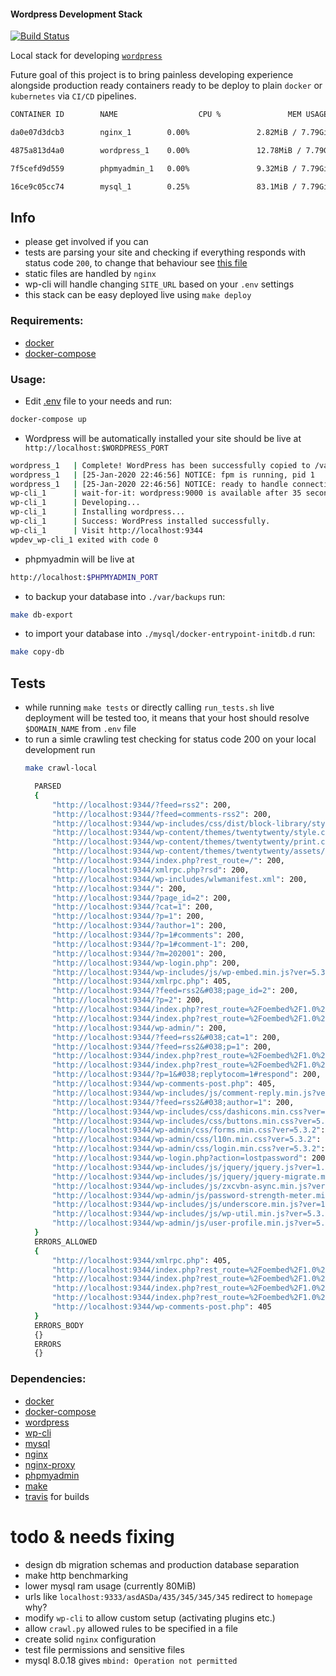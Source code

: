 #### Wordpress Development Stack
[![Build Status](https://travis-ci.org/project-wordpress/wpdev.svg?branch=master)](https://travis-ci.org/project-wordpress/wpdev)

Local stack for developing [`wordpress`](https://wordpress.org/)

Future goal of this project is to bring painless developing experience alongside production ready containers ready to be deploy to plain `docker` or `kubernetes` via `CI/CD` pipelines.
```bash
CONTAINER ID        NAME                  CPU %               MEM USAGE / LIMIT    MEM %               NET I/O             BLOCK I/O           PIDS

da0e07d3dcb3        nginx_1        0.00%               2.82MiB / 7.79GiB    0.04%               490kB / 1.01MB      0B / 0B             3

4875a813d4a0        wordpress_1    0.00%               12.78MiB / 7.79GiB   0.16%               603kB / 576kB       0B / 32.8kB         3

7f5cefd9d559        phpmyadmin_1   0.00%               9.32MiB / 7.79GiB    0.12%               210B / 0B           0B / 0B             6

16ce9c05cc74        mysql_1        0.25%               83.1MiB / 7.79GiB    1.04%               146kB / 611kB       0B / 58.2MB         41
```
## Info
* please get involved if you can
* tests are parsing your site and checking if everything responds with status code `200`, to change that behaviour see [this file](./tests/python/crawl.py)
* static files are handled by `nginx`
* wp-cli will handle changing `SITE_URL` based on your `.env` settings
* this stack can be easy deployed live using `make deploy`

### Requirements:
* [docker](https://www.docker.com/)
* [docker-compose](https://docs.docker.com/compose/)

### Usage:
* Edit [.env](./.env) file to your needs and run:
```bash
docker-compose up
```
* Wordpress will be automatically installed your site should be live at `
http://localhost:$WORDPRESS_PORT`
```bash
wordpress_1   | Complete! WordPress has been successfully copied to /var/www/html
wordpress_1   | [25-Jan-2020 22:46:56] NOTICE: fpm is running, pid 1
wordpress_1   | [25-Jan-2020 22:46:56] NOTICE: ready to handle connections
wp-cli_1      | wait-for-it: wordpress:9000 is available after 35 seconds
wp-cli_1      | Developing...
wp-cli_1      | Installing wordpress...
wp-cli_1      | Success: WordPress installed successfully.
wp-cli_1      | Visit http://localhost:9344
wpdev_wp-cli_1 exited with code 0
```
* phpmyadmin will be live at
```bash
http://localhost:$PHPMYADMIN_PORT
```
* to backup your database into `./var/backups` run:
```bash
make db-export
```
* to import your database into `./mysql/docker-entrypoint-initdb.d` run:
```bash
make copy-db
```
## Tests
* while running `make tests` or directly calling `run_tests.sh` live deployment will be tested too, it means that your host should resolve `$DOMAIN_NAME` from `.env` file
* to run a simle crawling test checking for status code 200 on your local development run
    ```bash
    make crawl-local
    ```
  ```bash
    PARSED
    {
        "http://localhost:9344/?feed=rss2": 200,
        "http://localhost:9344/?feed=comments-rss2": 200,
        "http://localhost:9344/wp-includes/css/dist/block-library/style.min.css?ver=5.3.2": 200,
        "http://localhost:9344/wp-content/themes/twentytwenty/style.css?ver=1.1": 200,
        "http://localhost:9344/wp-content/themes/twentytwenty/print.css?ver=1.1": 200,
        "http://localhost:9344/wp-content/themes/twentytwenty/assets/js/index.js?ver=1.1": 200,
        "http://localhost:9344/index.php?rest_route=/": 200,
        "http://localhost:9344/xmlrpc.php?rsd": 200,
        "http://localhost:9344/wp-includes/wlwmanifest.xml": 200,
        "http://localhost:9344/": 200,
        "http://localhost:9344/?page_id=2": 200,
        "http://localhost:9344/?cat=1": 200,
        "http://localhost:9344/?p=1": 200,
        "http://localhost:9344/?author=1": 200,
        "http://localhost:9344/?p=1#comments": 200,
        "http://localhost:9344/?p=1#comment-1": 200,
        "http://localhost:9344/?m=202001": 200,
        "http://localhost:9344/wp-login.php": 200,
        "http://localhost:9344/wp-includes/js/wp-embed.min.js?ver=5.3.2": 200,
        "http://localhost:9344/xmlrpc.php": 405,
        "http://localhost:9344/?feed=rss2&#038;page_id=2": 200,
        "http://localhost:9344/?p=2": 200,
        "http://localhost:9344/index.php?rest_route=%2Foembed%2F1.0%2Fembed&#038;url=http%3A%2F%2Flocalhost%3A9344%2F%3Fpage_id%3D2": 400,
        "http://localhost:9344/index.php?rest_route=%2Foembed%2F1.0%2Fembed&#038;url=http%3A%2F%2Flocalhost%3A9344%2F%3Fpage_id%3D2&#038;format=xml": 400,
        "http://localhost:9344/wp-admin/": 200,
        "http://localhost:9344/?feed=rss2&#038;cat=1": 200,
        "http://localhost:9344/?feed=rss2&#038;p=1": 200,
        "http://localhost:9344/index.php?rest_route=%2Foembed%2F1.0%2Fembed&#038;url=http%3A%2F%2Flocalhost%3A9344%2F%3Fp%3D1": 400,
        "http://localhost:9344/index.php?rest_route=%2Foembed%2F1.0%2Fembed&#038;url=http%3A%2F%2Flocalhost%3A9344%2F%3Fp%3D1&#038;format=xml": 400,
        "http://localhost:9344/?p=1&#038;replytocom=1#respond": 200,
        "http://localhost:9344/wp-comments-post.php": 405,
        "http://localhost:9344/wp-includes/js/comment-reply.min.js?ver=5.3.2": 200,
        "http://localhost:9344/?feed=rss2&#038;author=1": 200,
        "http://localhost:9344/wp-includes/css/dashicons.min.css?ver=5.3.2": 200,
        "http://localhost:9344/wp-includes/css/buttons.min.css?ver=5.3.2": 200,
        "http://localhost:9344/wp-admin/css/forms.min.css?ver=5.3.2": 200,
        "http://localhost:9344/wp-admin/css/l10n.min.css?ver=5.3.2": 200,
        "http://localhost:9344/wp-admin/css/login.min.css?ver=5.3.2": 200,
        "http://localhost:9344/wp-login.php?action=lostpassword": 200,
        "http://localhost:9344/wp-includes/js/jquery/jquery.js?ver=1.12.4-wp": 200,
        "http://localhost:9344/wp-includes/js/jquery/jquery-migrate.min.js?ver=1.4.1": 200,
        "http://localhost:9344/wp-includes/js/zxcvbn-async.min.js?ver=1.0": 200,
        "http://localhost:9344/wp-admin/js/password-strength-meter.min.js?ver=5.3.2": 200,
        "http://localhost:9344/wp-includes/js/underscore.min.js?ver=1.8.3": 200,
        "http://localhost:9344/wp-includes/js/wp-util.min.js?ver=5.3.2": 200,
        "http://localhost:9344/wp-admin/js/user-profile.min.js?ver=5.3.2": 200
    }
    ERRORS_ALLOWED
    {
        "http://localhost:9344/xmlrpc.php": 405,
        "http://localhost:9344/index.php?rest_route=%2Foembed%2F1.0%2Fembed&#038;url=http%3A%2F%2Flocalhost%3A9344%2F%3Fpage_id%3D2": 400,
        "http://localhost:9344/index.php?rest_route=%2Foembed%2F1.0%2Fembed&#038;url=http%3A%2F%2Flocalhost%3A9344%2F%3Fpage_id%3D2&#038;format=xml": 400,
        "http://localhost:9344/index.php?rest_route=%2Foembed%2F1.0%2Fembed&#038;url=http%3A%2F%2Flocalhost%3A9344%2F%3Fp%3D1": 400,
        "http://localhost:9344/index.php?rest_route=%2Foembed%2F1.0%2Fembed&#038;url=http%3A%2F%2Flocalhost%3A9344%2F%3Fp%3D1&#038;format=xml": 400,
        "http://localhost:9344/wp-comments-post.php": 405
    }
    ERRORS_BODY
    {}
    ERRORS
    {}

  ```
### Dependencies:
* [docker](https://www.docker.com/)
* [docker-compose](https://docs.docker.com/compose/)
* [wordpress](https://hub.docker.com/_/wordpress)
* [wp-cli](https://hub.docker.com/_/wordpress)
* [mysql](https://hub.docker.com/_/mysql/)
* [nginx](https://hub.docker.com/_/nginx)
* [nginx-proxy](https://github.com/jwilder/nginx-proxy)
* [phpmyadmin](https://hub.docker.com/r/phpmyadmin/phpmyadmin/)
* [make](https://www.gnu.org/software/make/)
* [travis](https://travis-ci.org/) for builds

# todo & needs fixing
* design db migration schemas and production database separation
* make http benchmarking
* lower mysql ram usage (currently 80MiB)
* urls like `localhost:9333/asdASDa/435/345/345/345` redirect to `homepage` why?
* modify `wp-cli` to allow custom setup (activating plugins etc.)
* allow `crawl.py` allowed rules to be specified in a file
* create solid `nginx` configuration
* test file permissions and sensitive files
* mysql 8.0.18 gives `mbind: Operation not permitted`
